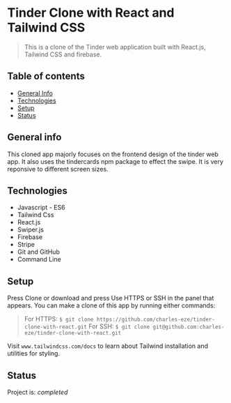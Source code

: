 # Tinder Clone with React and Tailwind CSS

> This is a clone of the Tinder web application built with React.js, Tailwind CSS and firebase.

## Table of contents

- [General Info](#general-info)
- [Technologies](#technologies)
- [Setup](#setup)
- [Status](#status)

## General info

This cloned app majorly focuses on the frontend design of the tinder web app. It also uses the tindercards npm package to effect the swipe. It is very reponsive to different screen sizes.

## Technologies

- Javascript - ES6
- Tailwind Css
- React.js
- Swiper.js
- Firebase
- Stripe
- Git and GitHub
- Command Line

## Setup

Press Clone or download and press Use HTTPS or SSH in the panel that appears. You can make a clone of this app by running either commands:

> For HTTPS: `$ git clone https://github.com/charles-eze/tinder-clone-with-react.git`
> For SSH: `$ git clone git@github.com:charles-eze/tinder-clone-with-react.git`

Visit `www.tailwindcss.com/docs` to learn about Tailwind installation and utilities for styling.

## Status

Project is: _completed_

